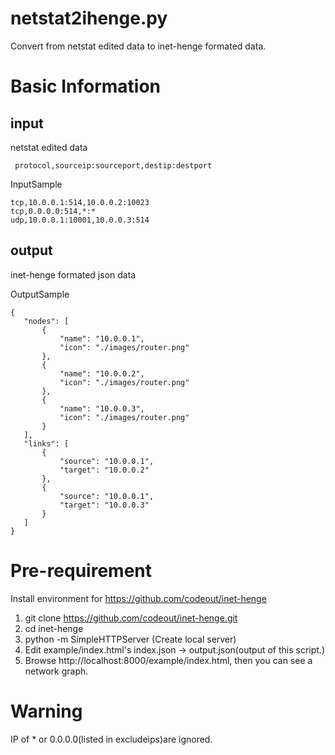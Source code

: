 # netstat2ihenge.py
  Convert from netstat edited data to inet-henge formated data.

# Basic Information
## input
 netstat edited data
  ```
   protocol,sourceip:sourceport,destip:destport
  ``` 

 InputSample
  ```
  tcp,10.0.0.1:514,10.0.0.2:10023
  tcp,0.0.0.0:514,*:*
  udp,10.0.0.1:10001,10.0.0.3:514
  ```

## output
 inet-henge formated json data

 OutputSample
 ```
 {
    "nodes": [
        {
            "name": "10.0.0.1", 
            "icon": "./images/router.png"
        }, 
        {
            "name": "10.0.0.2", 
            "icon": "./images/router.png"
        }, 
        {
            "name": "10.0.0.3", 
            "icon": "./images/router.png"
        }
    ], 
    "links": [
        {
            "source": "10.0.0.1", 
            "target": "10.0.0.2"
        }, 
        {
            "source": "10.0.0.1", 
            "target": "10.0.0.3"
        }
    ]
 }
 ```

# Pre-requirement
 Install environment for https://github.com/codeout/inet-henge
 1. git clone https://github.com/codeout/inet-henge.git
 2. cd inet-henge
 3. python -m SimpleHTTPServer (Create local server)
 4. Edit example/index.html's index.json -> output.json(output of this script.)
 5. Browse http://localhost:8000/example/index.html, then you can see a network graph.

# Warning
 IP of * or 0.0.0.0(listed in excludeips)are ignored.

